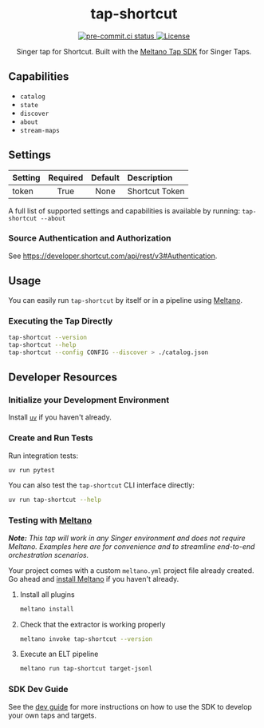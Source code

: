 <div align="center">

# tap-shortcut

<div>
  <a href="https://results.pre-commit.ci/latest/github/edgarrmondragon/tap-shortcut/main">
    <img alt="pre-commit.ci status" src="https://results.pre-commit.ci/badge/github/edgarrmondragon/tap-shortcut/main.svg"/>
  </a>
  <a href="https://github.com/edgarrmondragon/tap-shortcut/blob/main/LICENSE">
    <img alt="License" src="https://img.shields.io/github/license/edgarrmondragon/tap-shortcut"/>
  </a>
</div>

Singer tap for Shortcut. Built with the [Meltano Tap SDK](https://sdk.meltano.com) for Singer Taps.

</div>

## Capabilities

* `catalog`
* `state`
* `discover`
* `about`
* `stream-maps`

## Settings

| Setting | Required | Default | Description    |
|:--------|:--------:|:-------:|:---------------|
| token   | True     | None    | Shortcut Token |

A full list of supported settings and capabilities is available by running: `tap-shortcut --about`

### Source Authentication and Authorization

See https://developer.shortcut.com/api/rest/v3#Authentication.

## Usage

You can easily run `tap-shortcut` by itself or in a pipeline using [Meltano](https://meltano.com/).

### Executing the Tap Directly

```bash
tap-shortcut --version
tap-shortcut --help
tap-shortcut --config CONFIG --discover > ./catalog.json
```

## Developer Resources

### Initialize your Development Environment

Install [`uv`](https://docs.astral.sh/uv/getting-started/installation/) if you haven't already.

### Create and Run Tests

Run integration tests:

```bash
uv run pytest
```

You can also test the `tap-shortcut` CLI interface directly:

```bash
uv run tap-shortcut --help
```

### Testing with [Meltano](https://www.meltano.com)

_**Note:** This tap will work in any Singer environment and does not require Meltano.
Examples here are for convenience and to streamline end-to-end orchestration scenarios._

Your project comes with a custom `meltano.yml` project file already created. Go ahead and [install Meltano](https://docs.meltano.com/getting-started/installation/) if you haven't already.

1. Install all plugins

   ```bash
   meltano install
   ```

1. Check that the extractor is working properly

   ```bash
   meltano invoke tap-shortcut --version
   ```

1. Execute an ELT pipeline

   ```bash
   meltano run tap-shortcut target-jsonl
   ```

### SDK Dev Guide

See the [dev guide](https://sdk.meltano.com/en/latest/dev_guide.html) for more instructions on how to use the SDK to
develop your own taps and targets.
